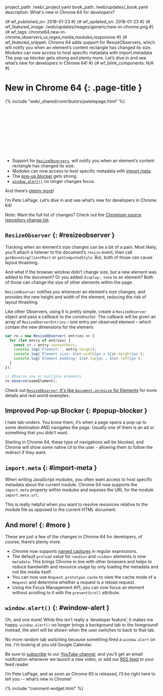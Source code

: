 project_path: /web/_project.yaml
book_path: /web/updates/_book.yaml
description: What's new in Chrome 64 for developers?

{# wf_published_on: 2018-01-23 #}
{# wf_updated_on: 2018-01-23 #}
{# wf_featured_image: /web/updates/images/generic/new-in-chrome.png #}
{# wf_tags: chrome64,new-in-chrome,observers,ux,regex,media,modules,responsive #}
{# wf_featured_snippet: Chrome 64 adds support for ResizeObservers, which will notify you when an element’s content rectangle has changed its size. Modules can now access to host specific metadata with import.metadata The pop-up blocker gets strong and plenty more. Let’s dive in and see what’s new for developers in Chrome 64! #}
{# wf_blink_components: N/A #}

# New in Chrome 64 {: .page-title }

{% include "web/_shared/contributors/petelepage.html" %}

<div class="clearfix"></div>

<div class="video-wrapper">
  <iframe class="devsite-embedded-youtube-video" data-video-id="y5sb-icqOyg"
          data-autohide="1" data-showinfo="0" frameborder="0" allowfullscreen>
  </iframe>
</div>

* Support for [`ResizeObservers`](#resizeobserver), will notify you
  when an element’s content rectangle has changed its size.
* Modules can now access to host specific metadata with
  [import.meta](#import-meta).
* The [pop-up blocker](#popup-blocker) gets strong.
* [`window.alert()`](#window-alert) no longer changes focus.

And there’s [plenty more](#more)!

I’m Pete LePage. Let’s dive in and see what’s new for developers in Chrome 64!

<div class="clearfix"></div>

Note: Want the full list of changes? Check out the
[Chromium source repository change list](https://chromium.googlesource.com/chromium/src/+log/63.0.3239.84..64.0.3282.TODO).

## `ResizeObserver` {: #resizeobserver }

Tracking when an element’s size changes can be a bit of a pain. Most likely,
you’ll attach a listener to the document’s `resize` event, then call
`getBoundingClientRect` or `getComputedStyle`. But, both of those can cause
layout thrashing.

And what if the browser window didn’t change size, but a new element was added
to the document? Or you added `display: none` to an element? Both of those
can change the size of other elements within the page.

`ResizeObserver` notifies you whenever an element’s size changes, and
provides the new height and width of the element, reducing the risk of
layout thrashing.

Like other Observers, using it is pretty simple, create a `ResizeObserver`
object and pass a callback to the constructor. The callback will be given
an array of `ResizeOberverEntries` – one entry per observed element – which
contain the new dimensions for the element.

```js
var ro = new ResizeObserver( entries => {
  for (let entry of entries) {
    const cr = entry.contentRect;
    console.log('Element:', entry.target);
    console.log(`Element size: ${cr.width}px x ${cr.height}px`);
    console.log(`Element padding: ${cr.top}px ; ${cr.left}px`);
  }
});

// Observe one or multiple elements
ro.observe(someElement);
```

Check out [`ResizeObserver`: It's like `document.onresize` for
Elements](/web/updates/2016/10/resizeobserver) for more details and real
world examples.


## Improved Pop-up Blocker {: #popup-blocker }

I hate tab-unders. You know them, it’s when a page opens a pop-up to some
destination AND navigates the page. Usually one of them is an ad or
something that you didn’t want.

Starting in Chrome 64, these type of navigations will be blocked, and Chrome
will show some native UI to the user - allowing them to follow the redirect
if they want.


## `import.meta` {: #import-meta }

When writing JavaScript modules, you often want access to host specific
metadata about the current module. Chrome 64 now supports the `import.meta`
property within modules and exposes the URL for the module `import.meta.url`.

This is really helpful when you want to resolve resources relative to the
module file as opposed to the current HTML document.


## And more! {: #more }

These are just a few of the changes in Chrome 64 for developers, of course,
there’s plenty more.

* Chrome now supports
  [named captures](/web/updates/2017/07/upcoming-regexp-features#named_captures)
  in regular expressions.
* The default `preload` value for `<audio>` and `<video>` elements is now
  `metadata`. This brings Chrome in line with other browsers and helps to
  reduce bandwidth and resource usage by only loading the metadata and not the
  media itself.
* You can now use `Request.prototype.cache` to view the cache mode of a
  `Request` and determine whether a request is a reload request.
* Using the Focus Management API, you can now focus an element without
  scrolling to it with the `preventScroll` attribute.

## `window.alert()` {: #window-alert }

Oh, and one more! While this isn’t really a ‘developer feature’, it makes
me happy. `window.alert()` no longer brings a background tab to the
foreground! Instead, the alert will be shown when the user switches to back
to that tab.

No more random tab switching because something fired a `window.alert` on me.
I’m looking at you old Google Calendar.


Be sure to [subscribe](https://goo.gl/6FP1a5) to our
[YouTube channel](https://www.youtube.com/user/ChromeDevelopers/), and
you’ll get an email notification whenever we launch a new video, or add our
[RSS feed](/web/shows/rss.xml) to your feed reader.


I’m Pete LePage, and as soon as Chrome 65 is released, I’ll be right
here to tell you -- what’s new in Chrome!

{% include "comment-widget.html" %}
